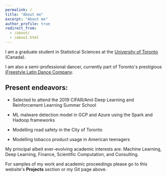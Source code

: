```yaml
---
permalink: /
title: "About me"
excerpt: "About me"
author_profile: true
redirect_from: 
  - /about/
  - /about.html
---
```


I am a graduate student in Statistical Sciences at the [University of Toronto](https://www.utoronto.ca/) (Canada).

I am also a semi-professional dancer, currently part of Toronto's prestigious [iFreestyle Latin Dance Company](http://www.ifreestyle.ca/).

Present endeavors:
---

* Selected to attend the 2019 CIFAR/Amii Deep Learning and Reinforcement Learning Summer School

* ML malware detection model in GCP and Azure using the Spark and Hadoop frameworks

* Modelling road safety in the City of Toronto

* Modelling tobacco product usage in American teenagers

My principal albeit ever-evolving academic interests are: Machine Learning, Deep Learning, Finance, Scientific Computation, and Consulting.

For samples of my work and academic proceedings please go to this website's **Projects** section or my Git page above.